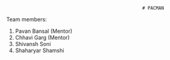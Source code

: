                                                       
                                                      
                                                      
                                                      # PACMAN

Team members:

1. Pavan Bansal (Mentor)
2. Chhavi Garg (Mentor)
3. Shivansh Soni  
4. Shaharyar Shamshi
